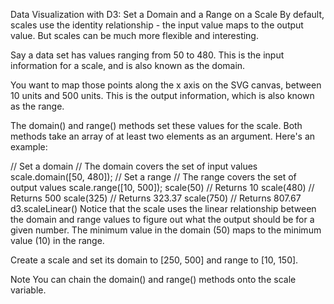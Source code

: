 Data Visualization with D3: Set a Domain and a Range on a Scale
By default, scales use the identity relationship - the input value maps to the output value. But scales can be much more flexible and interesting.

Say a data set has values ranging from 50 to 480. This is the input information for a scale, and is also known as the domain.

You want to map those points along the x axis on the SVG canvas, between 10 units and 500 units. This is the output information, which is also known as the range.

The domain() and range() methods set these values for the scale. Both methods take an array of at least two elements as an argument. Here's an example:

// Set a domain
// The domain covers the set of input values
scale.domain([50, 480]);
// Set a range
// The range covers the set of output values
scale.range([10, 500]);
scale(50) // Returns 10
scale(480) // Returns 500
scale(325) // Returns 323.37
scale(750) // Returns 807.67
d3.scaleLinear()
Notice that the scale uses the linear relationship between the domain and range values to figure out what the output should be for a given number. The minimum value in the domain (50) maps to the minimum value (10) in the range.


Create a scale and set its domain to [250, 500] and range to [10, 150].

Note
You can chain the domain() and range() methods onto the scale variable.
```

```